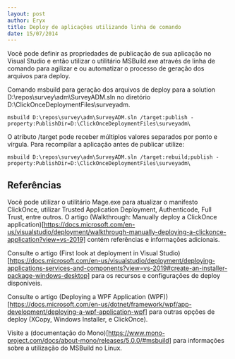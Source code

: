 ```yaml
---
layout: post
author: Eryx
title: Deploy de aplicações utilizando linha de comando
date: 15/07/2014
---
```


Você pode definir as propriedades de publicação de sua aplicação no Visual Studio e então utilizar o utilitário MSBuild.exe através de linha de comando para agilizar e ou automatizar o processo de geração dos arquivos para deploy. 

Comando msbuild para geração dos arquivos de deploy para a solution D:\repos\survey\adm\SurveyADM.sln no diretório D:\ClickOnceDeploymentFiles\surveyadm\.

	msbuild D:\repos\survey\adm\SurveyADM.sln /target:publish -property:PublishDir=D:\ClickOnceDeploymentFiles\surveyadm\

O atributo /target pode receber múltiplos valores separados por ponto e vírgula. Para recompilar a aplicação antes de publicar utilize:

	msbuild D:\repos\survey\adm\SurveyADM.sln /target:rebuild;publish -property:PublishDir=D:\ClickOnceDeploymentFiles\surveyadm\

## Referências

Você pode utilizar o utilitário Mage.exe para atualizar o manifesto ClickOnce, utilizar Trusted Application Deployment, Authenticode, Full Trust, entre outros. O artigo (Walkthrough: Manually deploy a ClickOnce application)[https://docs.microsoft.com/en-us/visualstudio/deployment/walkthrough-manually-deploying-a-clickonce-application?view=vs-2019] contém referências e informações adicionais.

Consulte o artigo (First look at deployment in Visual Studio)[https://docs.microsoft.com/en-us/visualstudio/deployment/deploying-applications-services-and-components?view=vs-2019#create-an-installer-package-windows-desktop] para os recursos e configurações de deploy disponíveis.

Consulte o artigo (Deploying a WPF Application (WPF))[https://docs.microsoft.com/en-us/dotnet/framework/wpf/app-development/deploying-a-wpf-application-wpf] para outras opções de deploy (XCopy, Windows Installer, e ClickOnce).

Visite a (documentação do Mono)[https://www.mono-project.com/docs/about-mono/releases/5.0.0/#msbuild] para informações sobre a utilização do MSBuild no Linux.



